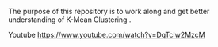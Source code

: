 The purpose of this repository is to work along and get better understanding of K-Mean Clustering . 

Youtube https://www.youtube.com/watch?v=DqTclw2MzcM